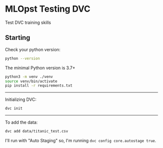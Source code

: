 # MLOpst Testing DVC
Test DVC training skills

## Starting

Check your python version:
```bash
python --version
```
The minimal Python version is 3.7+  

```bash
python3 -m venv ./venv
source venv/bin/activate
pip install -r requirements.txt
```

---
Initializing DVC:
```bash
dvc init
```
---
To add the data:
```bash
dvc add data/titanic_test.csv
```

I'll run with "Auto Staging" so, I'm running `dvc config core.autostage true`.